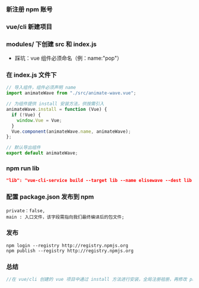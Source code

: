### 新注册 npm 账号

### vue/cli 新建项目

### modules/ 下创建 src 和 index.js

- 踩坑：vue 组件必须命名（例：name:"pop"）

### 在 index.js 文件下

```js
// 导入组件，组件必须声明 name
import animateWave from "./src/animate-wave.vue";

// 为组件提供 install 安装方法，供按需引入
animateWave.install = function (Vue) {
  if (!Vue) {
    window.Vue = Vue;
  }
  Vue.component(animateWave.name, animateWave);
};

// 默认导出组件
export default animateWave;
```

### npm run lib

```json
"lib": "vue-cli-service build --target lib --name elisewave --dest lib modules/index.js"
```

### 配置 package.json 发布到 npm

```
private：false,
main : 入口文件，该字段需指向我们最终编译后的包文件;

```

### 发布

```
npm login --registry http://registry.npmjs.org
npm publish --registry http://registry.npmjs.org

```

### 总结

```js
//在 vue/cli 创建的 vue 项目中通过 install 方法进行安装，全局注册祖册，再修改 package.json,配置 npm run lib 和 private：false（并非私有），执行 npm 命令把自己的项目 push 到 npm 上面。
```
